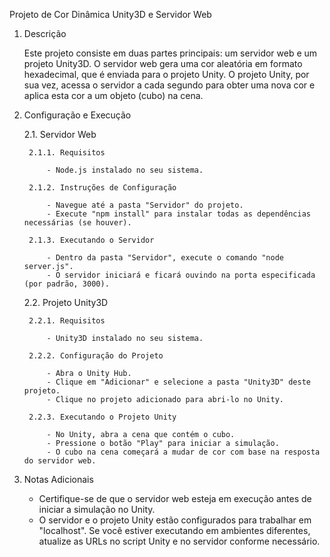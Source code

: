 Projeto de Cor Dinâmica Unity3D e Servidor Web

1. Descrição

    Este projeto consiste em duas partes principais: um servidor web e um projeto Unity3D. O servidor web gera uma cor aleatória em formato hexadecimal, que é enviada para o projeto Unity. O projeto Unity, por sua vez, acessa o servidor a cada segundo para obter uma nova cor e aplica esta cor a um objeto (cubo) na cena.


3. Configuração e Execução

    2.1. Servidor Web

        2.1.1. Requisitos

            - Node.js instalado no seu sistema.
   
        2.1.2. Instruções de Configuração
   
            - Navegue até a pasta "Servidor" do projeto.
            - Execute "npm install" para instalar todas as dependências necessárias (se houver).
   
        2.1.3. Executando o Servidor
   
            - Dentro da pasta "Servidor", execute o comando "node server.js".
            - O servidor iniciará e ficará ouvindo na porta especificada (por padrão, 3000).


    2.2. Projeto Unity3D
   
        2.2.1. Requisitos
   
            - Unity3D instalado no seu sistema.
   
        2.2.2. Configuração do Projeto
   
            - Abra o Unity Hub.
            - Clique em "Adicionar" e selecione a pasta "Unity3D" deste projeto.
            - Clique no projeto adicionado para abri-lo no Unity.
   
        2.2.3. Executando o Projeto Unity
   
            - No Unity, abra a cena que contém o cubo.
            - Pressione o botão "Play" para iniciar a simulação.
            - O cubo na cena começará a mudar de cor com base na resposta do servidor web.

5. Notas Adicionais

    - Certifique-se de que o servidor web esteja em execução antes de iniciar a simulação no Unity.
    - O servidor e o projeto Unity estão configurados para trabalhar em "localhost". Se você estiver executando em ambientes diferentes, atualize as URLs no script Unity e no servidor conforme necessário.
